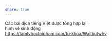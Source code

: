 ```yaml
---  
share: true  
---  
```

Các bài dịch tiếng Việt được tổng hợp lại  
hình vẽ sinh động  
https://tamlyhoctoipham.com/tu-khoa/Waitbutwhy